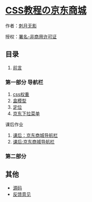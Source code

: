 # [CSS教程の京东商城]()

作者：[刺月无影](http://www.github.com/24wings)

授权：<a rel="license" href="http://creativecommons.org/licenses/by-nc/4.0/">署名-非商用许可证</a>

## 目录
1. [前言](#README)

### 第一部分 导航栏
1. [css权重](#docs/1.1.css权重)
1. [盒模型](#docs/1.2.盒模型)
1. [定位](#docs/1.3.定位)
1. [京东下拉菜单](#docs/1.4.css下拉菜单)

课后作业
1. [课后：京东商城导航栏](#docs/1.5.课后京东商城导航栏)
1. [课后:京东商城导航栏](#docs/1.6.课后京东商城shortcut)

### 第二部分


## 其他
- [源码](http://github.com/24wings/jingdong.git)
- [反馈意见](https://github.com/24wings/jingdongl/issues)
